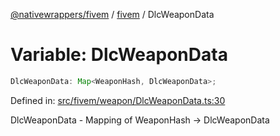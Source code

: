 [@nativewrappers/fivem](../../README.md) / [fivem](../README.md) / DlcWeaponData

# Variable: DlcWeaponData

```ts
DlcWeaponData: Map<WeaponHash, DlcWeaponData>;
```

Defined in: [src/fivem/weapon/DlcWeaponData.ts:30](https://github.com/nativewrappers/nativewrappers/blob/c639ec5cd28328d6b44c7ebf73de56bb1b4bef7d/src/fivem/weapon/DlcWeaponData.ts#L30)

DlcWeaponData - Mapping of WeaponHash -> DlcWeaponData
